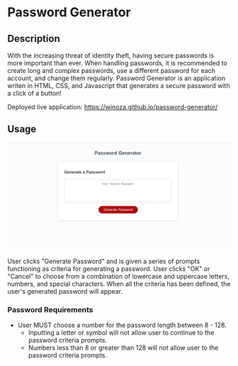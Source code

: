 # Password Generator

## Description

With the increasing threat of identity theft, having secure passwords is more important than ever. When handling passwords, it is recommended to create long and complex passwords, use a different password for each account, and change them regularly. Password Generator is an application writen in HTML, CSS, and Javascript that generates a secure password with a click of a button!

Deployed live application: https://winoza.github.io/password-generator/

## Usage

![](images/password-generator.JPG)

User clicks "Generate Password" and is given a series of prompts functioning as criteria for generating a password. User clicks "OK" or "Cancel" to choose from a combination of lowercase and uppercase letters, numbers, and special characters. When all the criteria has been defined, the user's generated password will appear.

### Password Requirements

* User MUST choose a number for the password length between 8 - 128.
    * Inputting a letter or symbol will not allow user to continue to the password criteria prompts.
    * Numbers less than 8 or greater than 128 will not allow user to the password criteria prompts.





